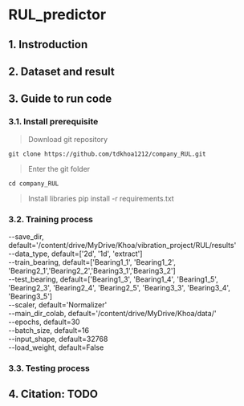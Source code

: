 # RUL_predictor

## 1. Instroduction
## 2. Dataset and result
## 3. Guide to run code
### 3.1. Install prerequisite
> Download git repository

    git clone https://github.com/tdkhoa1212/company_RUL.git

>Enter the git folder

    cd company_RUL

>Install libraries
    pip install -r requirements.txt
### 3.2. Training process
--save_dir,       default='/content/drive/MyDrive/Khoa/vibration_project/RUL/results'<br/>
--data_type,      default=['2d', '1d', 'extract']<br/>
--train_bearing,  default=['Bearing1_1', 'Bearing1_2', 'Bearing2_1','Bearing2_2','Bearing3_1','Bearing3_2']<br/>
--test_bearing,   default=['Bearing1_3', 'Bearing1_4', 'Bearing1_5', 'Bearing2_3', 'Bearing2_4', 'Bearing2_5', 'Bearing3_3', 'Bearing3_4', 'Bearing3_5']<br/>
--scaler,         default='Normalizer'<br/>
--main_dir_colab, default='/content/drive/MyDrive/Khoa/data/'<br/>
--epochs,         default=30<br/>
--batch_size,     default=16<br/>
--input_shape,    default=32768<br/>
--load_weight,    default=False<br/>
### 3.3. Testing process
## 4. Citation: TODO

